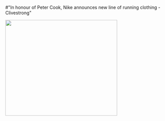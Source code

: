 #"In honour of Peter Cook, Nike announces new line of running clothing - Clivestrong"

<a href="http://conoroneill.net/wp-content/uploads/2012/08/CliveStrong.jpg"><img class="alignnone size-full wp-image-833" title="CliveStrong" src="http://conoroneill.net/wp-content/uploads/2012/08/CliveStrong.jpg" alt="" width="350" height="300" /></a>